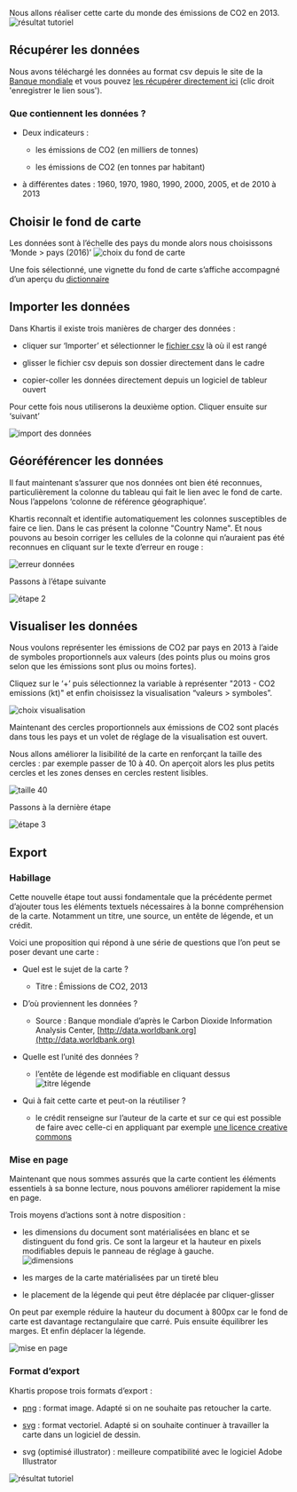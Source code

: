 Nous allons réaliser cette carte du monde des émissions de CO2 en 2013.
![résultat tutoriel](/assets/export_tuto-CO2.png)

## Récupérer les données

Nous avons téléchargé les données au format csv depuis le site de la [Banque mondiale](http://databank.worldbank.org/data/reports.aspx?source=2&series=EN.ATM.CO2E.KT&country=) et vous pouvez [les récupérer directement ici](/assets/CO2-emissions-2013-world-bank.csv) (clic droit 'enregistrer le lien sous').

### Que contiennent les données ?

* Deux indicateurs :

   * les émissions de CO2 (en milliers de tonnes)

   * les émissions de CO2 (en tonnes par habitant)

* à différentes dates : 1960, 1970, 1980, 1990, 2000, 2005, et de 2010 à 2013

## Choisir le fond de carte

Les données sont à l’échelle des pays du monde alors nous choisissons ‘Monde > pays (2016)’
![choix du fond de carte](/assets/select-basemap.gif)

Une fois sélectionné, une vignette du fond de carte s’affiche accompagné d’un aperçu du [dictionnaire](definitions#dictionnaire-dun-fond-de-carte)

## Importer les données

Dans Khartis il existe trois manières de charger des données :

* cliquer sur ‘Importer’ et sélectionner le [fichier csv](definitions#fichier-csv) là où il est rangé

* glisser le fichier csv depuis son dossier directement dans le cadre

* copier-coller les données directement depuis un logiciel de tableur ouvert

Pour cette fois nous utiliserons la deuxième option. Cliquer ensuite sur ‘suivant’

![import des données](/assets/upload-drag-drop.gif)


## Géoréférencer les données

Il faut maintenant s’assurer que nos données ont bien été reconnues, particulièrement la colonne du tableau qui fait le lien avec le fond de carte. Nous l’appelons ‘colonne de référence géographique’.

Khartis reconnaît et identifie automatiquement les colonnes susceptibles de faire ce lien. Dans le cas présent la colonne "Country Name". Et nous pouvons au besoin corriger les cellules de la colonne qui n’auraient pas été reconnues en cliquant sur le texte d’erreur en rouge : 

 ![erreur données](/assets/error-data.png)


Passons à l’étape suivante

![étape 2](/assets/step-2.gif)

## Visualiser les données

Nous voulons représenter les émissions de CO2 par pays en 2013 à l’aide de symboles proportionnels aux valeurs (des points plus ou moins gros selon que les émissions sont plus ou moins fortes).

Cliquez sur le ‘+’ puis sélectionnez la variable à représenter "2013 - CO2 emissions (kt)" et enfin choisissez la visualisation “valeurs > symboles”.

![choix visualisation](/assets/select-variable-viz.gif)

Maintenant des cercles proportionnels aux émissions de CO2 sont placés dans tous les pays et un volet de réglage de la visualisation est ouvert. 

Nous allons améliorer la lisibilité de la carte en renforçant la taille des cercles : par exemple passer de 10 à 40. On aperçoit alors les plus petits cercles et les zones denses en cercles restent lisibles.

![taille 40](/assets/symbol-size-40.png)

Passons à la dernière étape

![étape 3](/assets/step-3.gif)

## Export

### Habillage

Cette nouvelle étape tout aussi fondamentale que la précédente permet d’ajouter tous les éléments textuels nécessaires à la bonne compréhension de la carte. Notamment un titre, une source, un entête de légende, et un crédit.

Voici une proposition qui répond à une série de questions que l’on peut se poser devant une carte :

* Quel est le sujet de la carte ?

    * Titre : Émissions de CO2, 2013

* D’où proviennent les données ?

    * Source : Banque mondiale d’après le Carbon Dioxide Information Analysis Center, [http://data.worldbank.org](http://data.worldbank.org)

* Quelle est l’unité des données ?

    * l’entête de légende est modifiable en cliquant dessus   
![titre légende](/assets/legend-edit-title.gif)

* Qui à fait cette carte et peut-on la réutiliser ?

    * le crédit renseigne sur l’auteur de la carte et sur ce qui est possible de faire avec celle-ci en appliquant par exemple [une licence creative commons](https://creativecommons.org/choose/)

### Mise en page

Maintenant que nous sommes assurés que la carte contient les éléments essentiels à sa bonne lecture, nous pouvons améliorer rapidement la mise en page.

Trois moyens d’actions sont à notre disposition :

* les dimensions du document sont matérialisées en blanc et se distinguent du fond gris. Ce sont la largeur et la hauteur en pixels modifiables depuis le panneau de réglage à gauche.   
![dimensions](/assets/export-dimensions.png)

* les marges de la carte matérialisées par un tireté bleu

* le placement de la légende qui peut être déplacée par cliquer-glisser

On peut par exemple réduire la hauteur du document à 800px car le fond de carte est davantage rectangulaire que carré. Puis ensuite équilibrer les marges. Et enfin déplacer la légende.

![mise en page](/assets/export-layout-steps.gif)

### Format d’export

Khartis propose trois formats d’export :

* [png](https://fr.wikipedia.org/wiki/Portable_Network_Graphics) : format image. Adapté si on ne souhaite pas retoucher la carte.

* [svg](definitions#fichier-svg) : format vectoriel. Adapté si on souhaite continuer à travailler la carte dans un logiciel de dessin.

* svg (optimisé illustrator) : meilleure compatibilité avec le logiciel Adobe Illustrator

![résultat tutoriel](/assets/export_tuto-CO2.png)